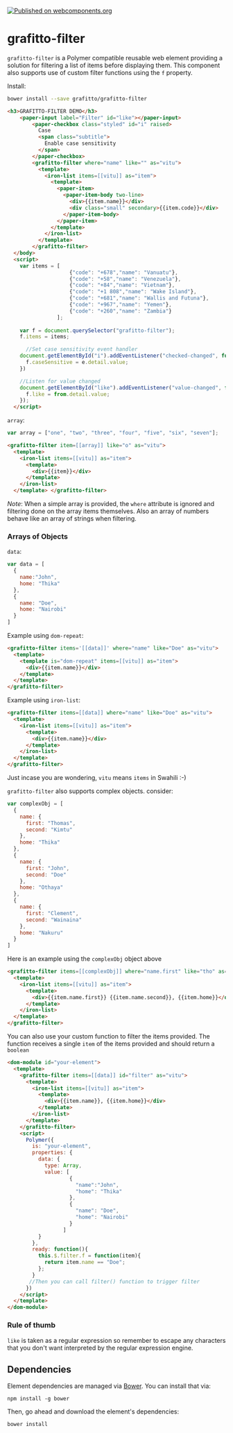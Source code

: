 [![Published on webcomponents.org](https://img.shields.io/badge/webcomponents.org-published-blue.svg?style=flat-square)](https://www.webcomponents.org/element/owner/my-element)

# grafitto-filter

`grafitto-filter` is a Polymer compatible reusable web element providing a solution for filtering a list of items before displaying them. This component also supports use of custom filter functions using the `f` property. 

Install:   
```bash
bower install --save grafitto/grafitto-filter
```

<!---
```
<custom-element-demo>
  <template>
    <script src="../webcomponentsjs/webcomponents-lite.js"></script>
    <link rel="import" href="grafitto-filter.html">
    <link rel="import" href="../iron-list/iron-list.html">
    <link rel="import" href="../paper-input/paper-input.html">
    <link rel="import" href="../paper-checkbox/paper-checkbox.html">
    <link rel="import" href="../paper-item/paper-item.html">
    <style>
    	#like{
     	  padding: 5px; 
          width: 95%;
          border:none;
          border-bottom: 1px solid #555;
      	}
        paper-checkbox.styled {
          width: 92%;
          align-self: center;
          border: 1px solid #ddd;
          padding: 8px 16px;
          --paper-checkbox-checked-color: #0f0;
          --paper-checkbox-checked-ink-color: #0f0;
          --paper-checkbox-unchecked-color: white;
          --paper-checkbox-unchecked-ink-color: black;
          --paper-checkbox-label-color: black;
          --paper-checkbox-label-spacing: 0;
          --paper-checkbox-margin: 8px 16px 8px 0;
          --paper-checkbox-vertical-align: top;
        }

        paper-checkbox .subtitle {
          display: block;
          font-size: 0.8em;
          margin-top: 2px;
          max-width: 150px;
        }
        .small{
          font-size: 0.7em;
          color: darkgrey;
        }
        .wrapper{
          width: 33%;
          margin-left: 33%;
        }
        @media only screen and (max-width: 768px) {
            .wrapper{
                width: 100%;
                margin: 0px;
                padding: 5px;
            }
            #like{
              width: 99%
            }
        }
    </style>
    <next-code-block></next-code-block>
  </template>
</custom-element-demo>
```
-->
```html
<h3>GRAFITTO-FILTER DEMO</h3>
    <paper-input label="Filter" id="like"></paper-input>
        <paper-checkbox class="styled" id="i" raised>
          Case
          <span class="subtitle">
            Enable case sensitivity
          </span>
        </paper-checkbox>
        <grafitto-filter where="name" like="" as="vitu">
          <template>
            <iron-list items=[[vitu]] as="item">
              <template>
                <paper-item>
                  <paper-item-body two-line>
                    <div>{{item.name}}</div>
                    <div class="small" secondary>{{item.code}}</div>
                  </paper-item-body>
                </paper-item>
              </template>
            </iron-list>
          </template>
        </grafitto-filter>
  </body>
  <script>
    var items = [
                    {"code": "+678","name": "Vanuatu"},
                    {"code": "+58","name": "Venezuela"},
                    {"code": "+84","name": "Vietnam"},
                    {"code": "+1 808","name": "Wake Island"},
                    {"code": "+681","name": "Wallis and Futuna"},
                    {"code": "+967","name": "Yemen"},
                    {"code": "+260","name": "Zambia"}
                ];
    
    var f = document.querySelector("grafitto-filter");
    f.items = items;

      //Set case sensitivity event handler
    document.getElementById("i").addEventListener("checked-changed", function(e){
      f.caseSensitive = e.detail.value;
    })

    //Listen for value changed
    document.getElementById("like").addEventListener("value-changed", function(from, to){
      f.like = from.detail.value;
    });
  </script>
```
`array`:
```javascript
var array = ["one", "two", "three", "four", "five", "six", "seven"];
```
```html
<grafitto-filter item=[[array]] like="o" as="vitu">
  <template>
    <iron-list items=[[vitu]] as="item">
      <template>
        <div>{{item}}</div>
      </template>
    </iron-list>
  </template> </grafitto-filter>
```
_Note_: When a simple array is provided, the `where` attribute is ignored and filtering done on the array items themselves.
Also an array of numbers behave like an array of strings when filtering.

### Arrays of Objects   
`data`:
```javascript
var data = [
  {
    name:"John",
    home: "Thika"
  },
  {
    name: "Doe",
    home: "Nairobi"
  }
]
```
Example using `dom-repeat`:

```html
<grafitto-filter items='[[data]]' where="name" like="Doe" as="vitu">
  <template>
    <template is="dom-repeat" items=[[vitu]] as="item">
      <div>{{item.name}}</div>
    </template>
  </template>
</grafitto-filter>
```

Example using `iron-list`:

```html
<grafitto-filter items=[[data]] where="name" like="Doe" as="vitu">
  <template>
    <iron-list items=[[vitu]] as="item">
      <template>
        <div>{{item.name}}</div>
      </template>
    </iron-list>
  </template>
</grafitto-filter>
```
Just incase you are wondering, `vitu` means `items` in Swahili :-)

`grafitto-filter` also supports complex objects. consider:


```javascript
var complexObj = [
  {
    name: {
      first: "Thomas",
      second: "Kimtu"
    },
    home: "Thika"
  },
  {
    name: {
      first: "John",
      second: "Doe"
    },
    home: "Othaya"
  },
  {
    name: {
      first: "Clement",
      second: "Wainaina"
    },
    home: "Nakuru"
  }
]
``` 

Here is an example using the `complexObj` object above

```html
<grafitto-filter items=[[complexObj]] where="name.first" like="tho" as="vitu">
  <template>
    <iron-list items=[[vitu]] as="item">
      <template>
        <div>{{item.name.first}} {{item.name.second}}, {{item.home}}</div>
      </template>
    </iron-list>
  </template>
</grafitto-filter>
```

You can also use your custom function to filter the items provided.
The function receives a single `item` of the items provided and should return a `boolean` 

```html
<dom-module id="your-element">
  <template>
    <grafitto-filter items=[[data]] id="filter" as="vitu">
      <template>
        <iron-list items=[[vitu]] as="item">
          <template>
            <div>{{item.name}}, {{item.home}}</div>
          </template>
        </iron-list>
      </template>
    </grafitto-filter>
    <script>
      Polymer({
        is: "your-element",
        properties: {
          data: {
            type: Array,
            value: [
                    {
                      "name":"John",
                      "home": "Thika"
                    },
                    {
                      "name": "Doe",
                      "home": "Nairobi"
                    }
                  ]
          }
        },
        ready: function(){
          this.$.filter.f = function(item){
            return item.name == "Doe";
          };
        }
       //Then you can call filter() function to trigger filter
      })
    </script>
  </template>
</dom-module>
```
### Rule of thumb   
`like` is taken as a regular expression so remember to escape any characters that you don't want interpreted
by the regular expression engine.

## Dependencies

Element dependencies are managed via [Bower](http://bower.io/). You can
install that via:

    npm install -g bower

Then, go ahead and download the element's dependencies:

    bower install